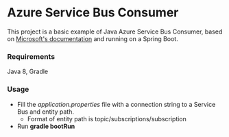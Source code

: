 # Azure Service Bus Consumer
This project is a basic example of Java Azure Service Bus Consumer, based on [Microsoft's documentation](https://docs.microsoft.com/pl-pl/azure/service-bus-messaging/service-bus-java-how-to-use-queues) and running on a Spring Boot.

### Requirements
Java 8, Gradle

### Usage
* Fill the *application.properties* file with a connection string to a Service Bus and entity path.
  * Format of entity path is topic/subscriptions/subscription
* Run **gradle bootRun**



